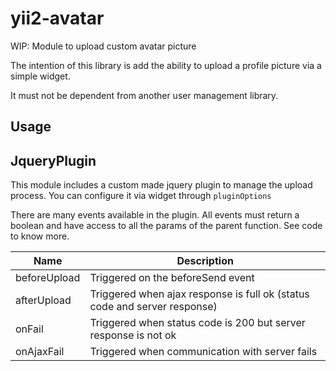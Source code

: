 # yii2-avatar
WIP: Module to upload custom avatar picture

The intention of this library is add the ability to upload a profile picture via a simple widget.

It must not be dependent from another user management library.


## Usage

## JqueryPlugin

This module includes a custom made jquery plugin to manage the upload process.
You can configure it via widget through `pluginOptions`

There are many events available in the plugin. All events must return a boolean
and have access to all the params of the parent function. See code to know more.

|Name|Description|
|----|-----------|
|beforeUpload|Triggered on the beforeSend event|
|afterUpload|Triggered when ajax response is full ok (status code and server response)|
|onFail|Triggered when status code is 200 but server response is not ok|
|onAjaxFail|Triggered when communication with server fails|
